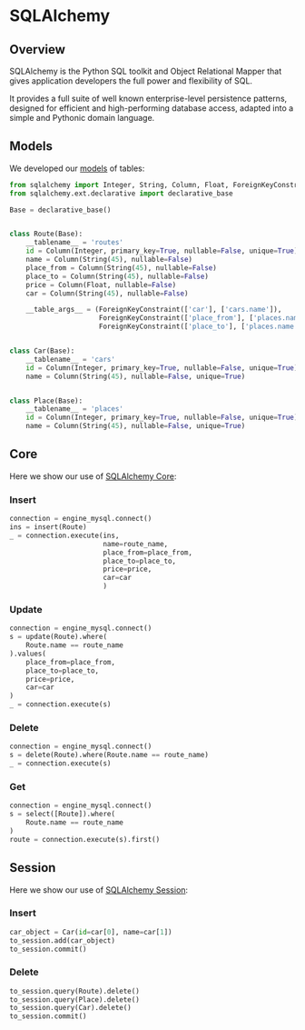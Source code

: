 # SQLAlchemy

## Overview

SQLAlchemy is the Python SQL toolkit and Object Relational Mapper that gives application developers the full power and flexibility of SQL.

It provides a full suite of well known enterprise-level persistence patterns, designed for efficient and high-performing database access, adapted into a simple and Pythonic domain language.

## Models

We developed our [models](https://github.com/mezidia/medivac/blob/main/models.py) of tables:

```python
from sqlalchemy import Integer, String, Column, Float, ForeignKeyConstraint
from sqlalchemy.ext.declarative import declarative_base

Base = declarative_base()


class Route(Base):
    __tablename__ = 'routes'
    id = Column(Integer, primary_key=True, nullable=False, unique=True)
    name = Column(String(45), nullable=False)
    place_from = Column(String(45), nullable=False)
    place_to = Column(String(45), nullable=False)
    price = Column(Float, nullable=False)
    car = Column(String(45), nullable=False)

    __table_args__ = (ForeignKeyConstraint(['car'], ['cars.name']),
                      ForeignKeyConstraint(['place_from'], ['places.name']),
                      ForeignKeyConstraint(['place_to'], ['places.name']),)


class Car(Base):
    __tablename__ = 'cars'
    id = Column(Integer, primary_key=True, nullable=False, unique=True)
    name = Column(String(45), nullable=False, unique=True)


class Place(Base):
    __tablename__ = 'places'
    id = Column(Integer, primary_key=True, nullable=False, unique=True)
    name = Column(String(45), nullable=False, unique=True)
```

## Core

Here we show our use of [SQLAlchemy Core](https://docs.sqlalchemy.org/en/14/core/):

### Insert

```python
connection = engine_mysql.connect()
ins = insert(Route)
_ = connection.execute(ins,
                       name=route_name,
                       place_from=place_from,
                       place_to=place_to,
                       price=price,
                       car=car
                       )
```

### Update

```python
connection = engine_mysql.connect()
s = update(Route).where(
    Route.name == route_name
).values(
    place_from=place_from,
    place_to=place_to,
    price=price,
    car=car
)
_ = connection.execute(s)
```

### Delete

```python
connection = engine_mysql.connect()
s = delete(Route).where(Route.name == route_name)
_ = connection.execute(s)
```

### Get

```python
connection = engine_mysql.connect()
s = select([Route]).where(
    Route.name == route_name
)
route = connection.execute(s).first()
```

## Session

Here we show our use of [SQLAlchemy Session](https://docs.sqlalchemy.org/en/14/orm/session.html):

### Insert

```python
car_object = Car(id=car[0], name=car[1])
to_session.add(car_object)
to_session.commit()
```

### Delete

```python
to_session.query(Route).delete()
to_session.query(Place).delete()
to_session.query(Car).delete()
to_session.commit()
```
